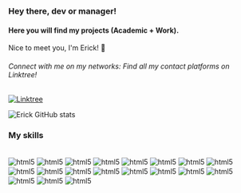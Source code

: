 ### Hey there, dev or manager!
#### Here you will find my projects (Academic + Work). 
Nice to meet you, I'm Erick! 🤝


###### Connect with me on my networks: Find all my contact platforms on Linktree!<br>
[![Linktree](https://img.shields.io/badge/linktree-000000?style=for-the-badge&logo=linktree&logoColor=white)](https://linktr.ee/eericdsn)

![Erick GitHub stats](https://github-readme-stats.vercel.app/api?username=erdesousa&show_icons=true&theme=dark)

### My skills

<div style="display: inline_block"><br/>
    <img align="center" alt="html5" src="https://img.shields.io/badge/HTML5-000000?style=for-the-badge&logo=html5&logoColor=white"/>
    <img align="center" alt="html5" src="https://img.shields.io/badge/CSS3-121212?style=for-the-badge&logo=css3&logoColor=white"/>
    <img align="center" alt="html5" src="https://img.shields.io/badge/Sass-242424?style=for-the-badge&logo=sass&logoColor=white"/>
    <img align="center" alt="html5" src="https://img.shields.io/badge/JavaScript-000000?style=for-the-badge&logo=javascript&logoColor=white"/>
    <img align="center" alt="html5" src="https://img.shields.io/badge/Node.js-242424?style=for-the-badge&logo=node.js&logoColor=white"/>
    <img align="center" alt="html5" src="https://img.shields.io/badge/Express.js-000000?style=for-the-badge"/>
    <img align="center" alt="html5" src="https://img.shields.io/badge/React-20232A?style=for-the-badge&logo=react&logoColor=61DAFB"/>
    <img align="center" alt="html5" src="https://img.shields.io/badge/TypeScript-121212?style=for-the-badge&logo=typescript&logoColor=white"/>
    <img align="center" alt="html5" src="https://img.shields.io/badge/Tailwind_CSS-121212?style=for-the-badge&logo=tailwind-css&logoColor=white"/>
    <img align="center" alt="html5" src="https://img.shields.io/badge/Material--UI-212121?style=for-the-badge&logo=material-ui&logoColor=white"/>
    <img align="center" alt="html5" src="https://img.shields.io/badge/styled--components-000000?style=for-the-badge&logo=styled-components&logoColor=white"/>
    <img align="center" alt="html5" src="https://img.shields.io/badge/React_Router-121212?style=for-the-badge&logo=react-router&logoColor=white"/>
    <img align="center" alt="html5" src="https://img.shields.io/badge/MySQL-000000?style=for-the-badge&logo=mysql&logoColor=white"/>
    <img align="center" alt="html5" src="https://img.shields.io/badge/SAP-242424?style=for-the-badge&logo=sap&logoColor=white"/>
    <img align="center" alt="html5" src="https://img.shields.io/badge/Figma-000000?style=for-the-badge&logo=figma&logoColor=white"/>
    <img align="center" alt="html5" src="https://img.shields.io/badge/Prisma-242424?style=for-the-badge&logo=Prisma&logoColor=white"/>
    <img align="center" alt="html5" src="https://img.shields.io/badge/GIT-000000?style=for-the-badge&logo=git&logoColor=white"/>
    <img align="center" alt="html5" src="https://img.shields.io/badge/Amazon_AWS-121212?style=for-the-badge&logo=amazonaws&logoColor=white"/>
    <img align="center" alt="html5" src="https://img.shields.io/badge/Azure_DevOps-000000?style=for-the-badge&logo=azure-devops&logoColor=white"/>
</div>





